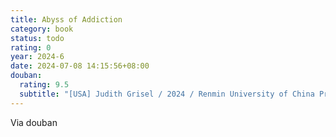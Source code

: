 ```yaml
---
title: Abyss of Addiction
category: book
status: todo
rating: 0
year: 2024-6
date: 2024-07-08 14:15:56+08:00
douban:
  rating: 9.5
  subtitle: "[USA] Judith Grisel / 2024 / Renmin University of China Press"
---
```


Via douban
